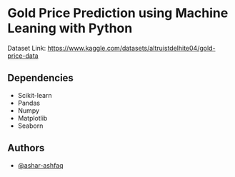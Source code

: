 
# Gold Price Prediction using Machine Leaning with Python

Dataset Link: https://www.kaggle.com/datasets/altruistdelhite04/gold-price-data





## Dependencies

- Scikit-learn
- Pandas
- Numpy
- Matplotlib
- Seaborn
## Authors

- [@ashar-ashfaq](https://github.com/ashar-ashfaq)

